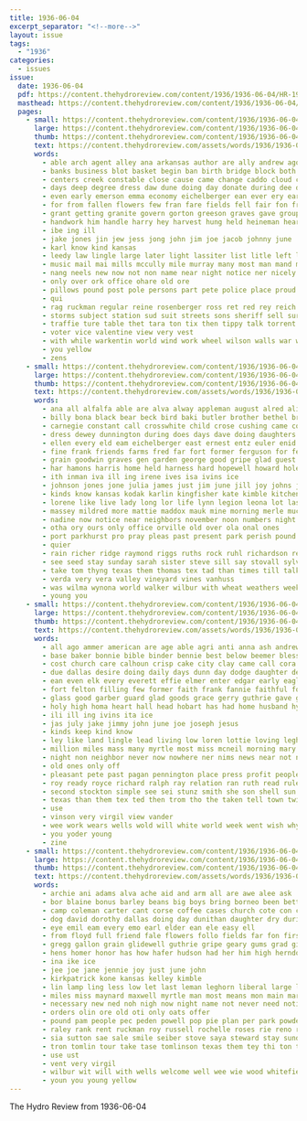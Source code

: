 ```yaml
---
title: 1936-06-04
excerpt_separator: "<!--more-->"
layout: issue
tags:
  - "1936"
categories:
  - issues
issue:
  date: 1936-06-04
  pdf: https://content.thehydroreview.com/content/1936/1936-06-04/HR-1936-06-04.pdf
  masthead: https://content.thehydroreview.com/content/1936/1936-06-04/masthead/HR-1936-06-04.jpg
  pages:
    - small: https://content.thehydroreview.com/content/1936/1936-06-04/small/HR-1936-06-04-01.jpg
      large: https://content.thehydroreview.com/content/1936/1936-06-04/large/HR-1936-06-04-01.jpg
      thumb: https://content.thehydroreview.com/content/1936/1936-06-04/thumbnails/HR-1936-06-04-01.jpg
      text: https://content.thehydroreview.com/assets/words/1936/1936-06-04/HR-1936-06-04-01.txt
      words:
        - able arch agent alley ana arkansas author are ally andrew ago and arts arthur age aban ard army all aka awe america alva american
        - banks business blot basket begin ban birth bridge block both brief buddy banner brecht boschert bring buy bureau born bone barber bonus bays bonds beard band bennett but bunch bros ber body boy bill beach bullard back boucher been boys better bridle bachelor best boise beaver barts
        - centers creek constable close cause came change caddo cloud carey college city christ car cas cast center cays court charter cark company church colorado cross collier come carley child count clay con crochet coldwater couch creel cantey county class chet clifford carnegie carlyle cia clinton
        - days deep degree dress daw dune doing day donate during dee der deal daughters doubt deputy dan don done doy daily dust daughter death
        - even early emerson emma economy eichelberger ean ever ery earl every
        - for from fallen flowers few fran fare fields fell fair fon free filling fall fer french flint fath fan fore fear friday found frank fier fine flood fred first front fairly felton fed friends flag
        - grant getting granite govern gorton greeson graves gave group gorman green guy gone goodrich goucher grief guymon gard guard grave glad gor garvey garden granada george going geary general given gin
        - handwork him handle harry hey harvest hung held heineman heart had hartford heon high hamil house heide hutchinson homes has homa hamons heads henry howells half health hern huge hatfield hoppers heard hot hydro hinton henke her home hardesty
        - ibe ing ill
        - jake jones jin jew jess jong john jim joe jacob johnny june
        - karl know kind kansas
        - leedy law lingle large later light lassiter list litle left lait lull lovely lamonte leslie living luck long last legion lam lodge little
        - music mail mai mills mccully mile murray many most man mand made method mattie mal mon mast might mary matter ming mission main morn may miss members march more monday much mas mobile men murphy morning miller
        - nang neels new now not non name near night notice ner nicely ness noon news neighbors
        - only over ork office ohare old ore
        - pillows pound post pole persons part pete police place proud pillow pense pan pisto person pen pent provine phillis persona pam peo piece park pitzer pers people pool past present per phillips pleasant price pare postal pastor
        - qui
        - rag ruckman regular reine rosenberger ross ret red rey reich route ridenour ren russell ran rien reach reno race rainy river ray ruth riggs rains ready reer
        - storms subject station sud suit streets sons sheriff sell surgeon street state small south see speech sister swartz said star swartzendruber scout sare shor shock semana store spring sees speak sale schroder sutton summer sang swim six steve saturday smith seat stores school son sincere saw she severe set scott ser slight sorrow salute service sunday soon such stich schantz slagell second speed surprise sun spies standard stange storm still stockton short sanantonio streams
        - traffie ture table thet tara ton tix then tippy talk torrent tau thomas toe taylor tha them texas the tree tex than top tory taken town
        - voter vice valentine view very vest
        - with while warkentin world wind work wheel wilson walls war walts was willie western weeks way well window weatherford wee went wife whitchurch ways warren west why waters walter wheat weiland wees water will wait weather week wit
        - you yellow
        - zens
    - small: https://content.thehydroreview.com/content/1936/1936-06-04/small/HR-1936-06-04-02.jpg
      large: https://content.thehydroreview.com/content/1936/1936-06-04/large/HR-1936-06-04-02.jpg
      thumb: https://content.thehydroreview.com/content/1936/1936-06-04/thumbnails/HR-1936-06-04-02.jpg
      text: https://content.thehydroreview.com/assets/words/1936/1936-06-04/HR-1936-06-04-02.txt
      words:
        - ana all alfalfa able are alva alway appleman august alred alice aid armstrong american and america amey acre auxier amos arthur addo ard aswell austin
        - billy bona black bear beck bird baki butler brother bethel brown bradley bill broad business burkhart boys been back both ben boschert bela boyd baldwin binder burk bin bailey brewer bryan but bowerman banks button bins break
        - carnegie constant call crosswhite child crose cushing came cousin cherish crissman carrier charles copes clerk cloud carman cornelson creek cash cross clinton cheer colony county clarence congress can come college crites claude church comer cecil canning cora cast carney check carl caddo childs care custer city
        - dress dewey dunnington during does days dave doing daughters down dorothy death day dear divine decker done daughter della dozier dinner deering davidson doctor demo dawn deer duncan dungan
        - ellen every eld eam eichelberger east ernest entz euler enid even end elbert emil everett emma elliot
        - fine frank friends farms fred far fort former ferguson for few free farmer folks first franklin fire flower fall florence farm field friday foss flow fountain from favorite
        - grain goodwin graves gen garden george good gripe glad guest gave goodfellow gregg group guthrie gram gon gone geneva goodly going goodness given gilmore
        - har hamons harris home held harness hard hopewell howard holes heads hedrick her hinton happy hyden hour hange hope hildebrand hydro herndon him homes has heart health hunt howell henry how harvester had harvest head hays
        - ith inman iva ill ing irene ives isa ivins ice
        - johnson jones jone julia james just jim june jill joy johns john jed
        - kinds know kansas kodak karlin kingfisher kate kimble kitchen keep kreider
        - lorene like live lady long lor life lynn legion leona lot last lesson land lon leslie longer lee love later lillian lydia laughter little lunch let lesley lewis
        - massey mildred more mattie maddox mauk mine morning merle much maude miller memory matt most mapel mail marion mary marvin moore moses mccormick might mac matter must meeker members march miss marguerite mound made monday melba
        - nadine now notice near neighbors november noon numbers night north nova nona new nine not news need never
        - otha ory ours only office orville old over ola onal ones
        - port parkhurst pro pray pleas past present park perish pound paul plate pleasant peterson pebley painter part pitzer post per people press power price plenty pierce pleasure
        - quier
        - rain richer ridge raymond riggs ruths rock ruhl richardson ready row roll robbins raetz ris rowland ross rozelle ruth ralph rogers roy randall
        - see seed stay sunday sarah sister steve sill say stovall sylvester shipp sharry senator school shall style sorrows smith start seat set sam schools south shim sawyers subject scarth saturday sheriff shamrock stick state seven shoe sunda shanks stambaugh show spain special service still sham sick sandlin sand son scott said sorrow stock strife second step sit she sweet
        - take tom thyng texas them thomas tex tad than times till talkington tuttle troy the teacher town tay thay truly ties tae tell tenant treasure terrible trip twine touch thirsk too
        - verda very vera valley vineyard vines vanhuss
        - was wilma wynona world walker wilbur with wheat weathers week wife walter wilcox way wildman wykert weatherford winfield well went will warren wing work winning wright wellington while white water why
        - young you
    - small: https://content.thehydroreview.com/content/1936/1936-06-04/small/HR-1936-06-04-03.jpg
      large: https://content.thehydroreview.com/content/1936/1936-06-04/large/HR-1936-06-04-03.jpg
      thumb: https://content.thehydroreview.com/content/1936/1936-06-04/thumbnails/HR-1936-06-04-03.jpg
      text: https://content.thehydroreview.com/assets/words/1936/1936-06-04/HR-1936-06-04-03.txt
      words:
        - all ago ammer american are age able agri anti anna ash andrew april america and ady ark alice
        - base baker bonnie bible binder bennie best below beemer bless barn berling blood burner born bassler bear boston bird been brand beach books bade but brothers brown big
        - cost church care calhoun crisp cake city clay came call cora cools come cream christian cattle christ chris cody can cause choice constance chose con companion chambers college
        - due dallas desire doing daily days dunn day dodge daughter demming denison daughters dema dinner delbert
        - ean even elk every everett effie elmer enter edgar early eagle eichelberger ernest easter ever edmond end
        - fort felton filling few former faith frank fannie faithful for friday first friend far freedom farm foss flint friends full fred from frid
        - glass good garber guard glad goods grace gerry guthrie gave germany grove gilbow going gilchrist ghost goats gun grieve gingerich graff given
        - holy high homa heart hall head hobart has had home husband hyer hinton henry helen hus hydro homes held hays host hens house her heaton how him
        - ili ill ing ivins ita ice
        - jas july jake jimmy john june joe joseph jesus
        - kinds keep kind know
        - ley like land lingle lead living low loren lottie loving leghorn large ling lawton lawrence lora life lis last lates
        - million miles mass many myrtle most miss mcneil morning mary miner means moser marilyn miller monday may much manson made more man model mabel members mcelroy mile
        - night non neighbor never now nowhere ner nims news near not noon new
        - old ones only off
        - pleasant pete past pagan pennington place press profit people part per plenty proud pel pay
        - roy ready royce richard ralph ray relation ran ruth read rule rosenberger red
        - second stockton simple see sei stunz smith she son shell sun sunday star shall simpson sudan seiberling seed soe sas september smooth sell sue sale sole stange service sister sons station school such safe supply smoot still stay scott
        - texas than them tex ted then trom tho the taken tell town twine take thi
        - use
        - vinson very virgil view vander
        - wee work wears wells wold will white world week went wish why was word ways words weatherford wife weeks well wear wilbur west william with worlds while worker water
        - you yoder young
        - zine
    - small: https://content.thehydroreview.com/content/1936/1936-06-04/small/HR-1936-06-04-04.jpg
      large: https://content.thehydroreview.com/content/1936/1936-06-04/large/HR-1936-06-04-04.jpg
      thumb: https://content.thehydroreview.com/content/1936/1936-06-04/thumbnails/HR-1936-06-04-04.jpg
      text: https://content.thehydroreview.com/assets/words/1936/1936-06-04/HR-1936-06-04-04.txt
      words:
        - archie ani adams alva ache aid and arm all are awe alee ask
        - bor blaine bonus barley beans big boys bring borneo been better binger back botkins bers both best boschert bride bryant brides blind bee born bene beulah bacon business bible
        - camp coleman carter cant corse coffee cases church cote con can close corn comes city cays cold county cone cream call class chy child came come canis christ card christian cast
        - dog david dorothy dallas doing day dunithan daughter dry during dick dunn death dinner deen
        - eye emil eam every emo earl elder ean ele easy ell
        - from floyd full friend fale flowers follo fields far fon first fan friday frederick free favorite friends for florence
        - gregg gallon grain glidewell guthrie gripe geary gums grad gilbert giant george grover guest grape gare good green
        - hens homer honor has how hafer hudson had her him high herndon house harvest hand heidebrecht hee hazel home holly hydro
        - ina ike ice
        - jee joe jane jennie joy just june john
        - kirkpatrick kone kansas kelley kimble
        - lin lamp ling less low let last leman leghorn liberal large lunch lease lowell len love long land leader life
        - miles miss maynard maxwell myrtle man most means mon main marie mill many misa marriage mee million music mar mabel market mercy mckee morning miller
        - necessary new ned noh nigh now night name not never need notice neel
        - orders olin ore old oti only oats offer
        - pound pam people pec peden powell pop pie plan per park powder paca plate piano pastor pot peaks price payment part plenty peer
        - raley rank rent ruckman roy russell rochelle roses rie reno rolls round run read
        - sia sutton sae sale smile seiber stove saya steward stay sunday say swims soe school sat schol sion storms screen special sparks service short saturday son summer song salt sey still she sermon susie street sak small smooth smith sola seed safe spring show sister sigh station salmon see simple
        - tron tomlin tour take tase tomlinson texas them tey thi ton top tee thane taylor tissue thomas tor tas the than
        - use ust
        - vent very virgil
        - wilbur wit will with wells welcome well wee wie wood whitefield wears why word weatherford wilds wedding waters wish winfield wilson wil went war white walter week was wheat wagon
        - youn you young yellow
---
```


The Hydro Review from 1936-06-04

<!--more-->

